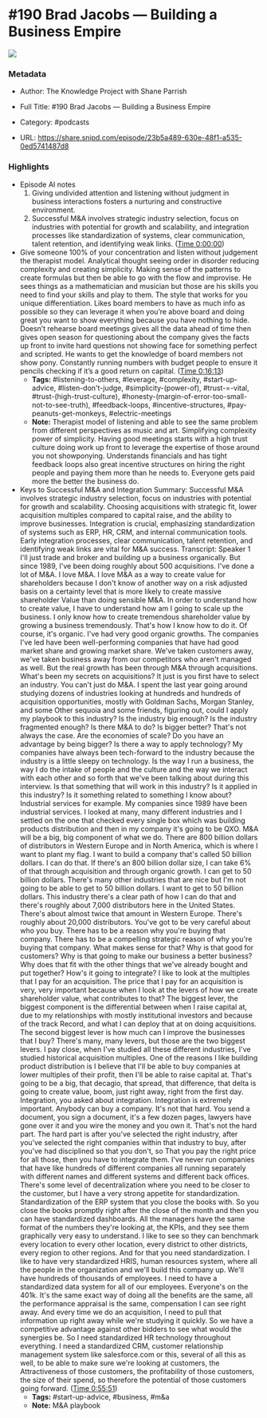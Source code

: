 # #190 Brad Jacobs —  Building a Business Empire

![](https://wsrv.nl/?url=https%3A%2F%2Fstatic.libsyn.com%2Fp%2Fassets%2F5%2F9%2F0%2F7%2F590730c5f73a2ccebafc7308ab683e82%2Fknowledge-project-small.png&w=100&h=100)

### Metadata

- Author: The Knowledge Project with Shane Parrish
- Full Title: #190 Brad Jacobs —  Building a Business Empire
- Category: #podcasts



- URL: https://share.snipd.com/episode/23b5a489-630e-48f1-a535-0ed5741487d8

### Highlights

- Episode AI notes
  1. Giving undivided attention and listening without judgment in business interactions fosters a nurturing and constructive environment.
  2. Successful M&A involves strategic industry selection, focus on industries with potential for growth and scalability, and integration processes like standardization of systems, clear communication, talent retention, and identifying weak links. ([Time 0:00:00](https://share.snipd.com/episode-takeaways/b9df0e93-267d-40c1-b7db-6e3e19bcdb75))
- Give someone 100% of your concentration and listen without judgement the therapist model. Analytical thought seeing order in disorder reducing complexity and creating simplicity. Making sense of the patterns to create formulas but then be able to go with the flow and improvise. He sees things as a mathematician and musician but those are his skills you need to find your skills and play to them. The style that works for you unique differentiation. Likes board members to have as much info as possible so they can leverage it when you’re above board and doing great you want to show everything because you have nothing to hide. Doesn’t rehearse board meetings gives all the data ahead of time then gives open season for questioning about the company gives the facts up front to invite hard questions not showing face for something perfect and scripted. He wants to get the knowledge of board members not show pony. Constantly running numbers with budget people to ensure it pencils checking if it’s a good return on capital. ([Time 0:16:13](https://share.snipd.com/snip/c3b11d52-6ec2-4a9c-8f0e-e280e64c0793))
    - **Tags:** #listening-to-others, #leverage, #complexity, #start-up-advice, #listen-don't-judge, #simplicity-(power-of), #trust-=-vital, #trust-(high-trust-culture), #honesty-(margin-of-error-too-small-not-to-see-truth), #feedback-loops, #incentive-structures, #pay-peanuts-get-monkeys, #electric-meetings
    - **Note:** Therapist model of listening and able to see the same problem from different perspectives as music and art. Simplifying complexity power of simplicity. Having good meetings starts with a high trust culture doing work up front to leverage the expertise of those around you not showponying. Understands financials and has tight feedback loops also great incentive structures on hiring the right people and paying them more than he needs to. Everyone gets paid more the better the business do.
- Keys to Successful M&A and Integration
  Summary:
  Successful M&A involves strategic industry selection, focus on industries with potential for growth and scalability.
  Choosing acquisitions with strategic fit, lower acquisition multiples compared to capital raise, and the ability to improve businesses. Integration is crucial, emphasizing standardization of systems such as ERP, HR, CRM, and internal communication tools.
  Early integration processes, clear communication, talent retention, and identifying weak links are vital for M&A success.
  Transcript:
  Speaker 1
  I'll just trade and broker and building up a business organically. But since 1989, I've been doing roughly about 500 acquisitions. I've done a lot of M&A. I love M&A. I love M&A as a way to create value for shareholders because I don't know of another way on a risk adjusted basis on a certainty level that is more likely to create massive shareholder Value than doing sensible M&A. In order to understand how to create value, I have to understand how am I going to scale up the business. I only know how to create tremendous shareholder value by growing a business tremendously. That's how I know how to do it. Of course, it's organic. I've had very good organic growths. The companies I've led have been well-performing companies that have had good market share and growing market share. We've taken customers away, we've taken business away from our competitors who aren't managed as well. But the real growth has been through M&A through acquisitions. What's been my secrets on acquisitions? It just is you first have to select an industry. You can't just do M&A. I spent the last year going around studying dozens of industries looking at hundreds and hundreds of acquisition opportunities, mostly with Goldman Sachs, Morgan Stanley, and some Other sequoia and some friends, figuring out, could I apply my playbook to this industry? Is the industry big enough? Is the industry fragmented enough? Is there M&A to do? Is bigger better? That's not always the case. Are the economies of scale? Do you have an advantage by being bigger? Is there a way to apply technology? My companies have always been tech-forward to the industry because the industry is a little sleepy on technology. Is the way I run a business, the way I do the intake of people and the culture and the way we interact with each other and so forth that we've been talking about during this interview. Is that something that will work in this industry? Is it applied in this industry? Is it something related to something I know about? Industrial services for example. My companies since 1989 have been industrial services. I looked at many, many different industries and I settled on the one that checked every single box which was building products distribution and then in my company it's going to be QXO. M&A will be a big, big component of what we do. There are 800 billion dollars of distributors in Western Europe and in North America, which is where I want to plant my flag. I want to build a company that's called 50 billion dollars. I can do that. If there's an 800 billion dollar size, I can take 6% of that through acquisition and through organic growth. I can get to 50 billion dollars. There's many other industries that are nice but I'm not going to be able to get to 50 billion dollars. I want to get to 50 billion dollars. This industry there's a clear path of how I can do that and there's roughly about 7,000 distributors here in the United States. There's about almost twice that amount in Western Europe. There's roughly about 20,000 distributors. You've got to be very careful about who you buy. There has to be a reason why you're buying that company. There has to be a compelling strategic reason of why you're buying that company. What makes sense for that? Why is that good for customers? Why is that going to make our business a better business? Why does that fit with the other things that we've already bought and put together? How's it going to integrate? I like to look at the multiples that I pay for an acquisition. The price that I pay for an acquisition is very, very important because when I look at the levers of how we create shareholder value, what contributes to that? The biggest lever, the biggest component is the differential between when I raise capital at, due to my relationships with mostly institutional investors and because of the track Record, and what I can deploy that at on doing acquisitions. The second biggest lever is how much can I improve the businesses that I buy? There's many, many levers, but those are the two biggest levers. I pay close, when I've studied all these different industries, I've studied historical acquisition multiples. One of the reasons I like building product distribution is I believe that I'll be able to buy companies at lower multiples of their profit, then I'll be able to raise capital at. That's going to be a big, that decagio, that spread, that difference, that delta is going to create value, boom, just right away, right from the first day. Integration, you asked about integration. Integration is extremely important. Anybody can buy a company. It's not that hard. You send a document, you sign a document, it's a few dozen pages, lawyers have gone over it and you wire the money and you own it. That's not the hard part. The hard part is after you've selected the right industry, after you've selected the right companies within that industry to buy, after you've had disciplined so that you don't, so That you pay the right price for all those, then you have to integrate them. I've never run companies that have like hundreds of different companies all running separately with different names and different systems and different back offices. There's some level of decentralization where you need to be closer to the customer, but I have a very strong appetite for standardization. Standardization of the ERP system that you close the books with. So you close the books promptly right after the close of the month and then you can have standardized dashboards. All the managers have the same format of the numbers they're looking at, the KPIs, and they see them graphically very easy to understand. I like to see so they can benchmark every location to every other location, every district to other districts, every region to other regions. And for that you need standardization. I like to have very standardized HRIS, human resources system, where all the people in the organization and we'll build this company up. We'll have hundreds of thousands of employees. I need to have a standardized data system for all of our employees. Everyone's on the 401k. It's the same exact way of doing all the benefits are the same, all the performance appraisal is the same, compensation I can see right away. And every time we do an acquisition, I need to pull that information up right away while we're studying it quickly. So we have a competitive advantage against other bidders to see what would the synergies be. So I need standardized HR technology throughout everything. I need a standardized CRM, customer relationship management system like salesforce.com or this, several of all this as well, to be able to make sure we're looking at customers, the Attractiveness of those customers, the profitability of those customers, the size of their spend, so therefore the potential of those customers going forward. ([Time 0:55:51](https://share.snipd.com/snip/62adbcb4-7831-4147-ab94-e0099c147594))
    - **Tags:** #start-up-advice, #business, #m&a
    - **Note:** M&A playbook
